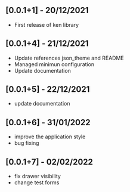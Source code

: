 ## [0.0.1+1] - 20/12/2021

- First release of ken library

## [0.0.1+4] - 21/12/2021

- Update references json_theme and README
- Managed minimun configuration
- Update documentation

## [0.0.1+5] - 22/12/2021

- update documentation

## [0.0.1+6] - 31/01/2022

- improve the application style
- bug fixing

## [0.0.1+7] - 02/02/2022

- fix drawer visibility
- change test forms